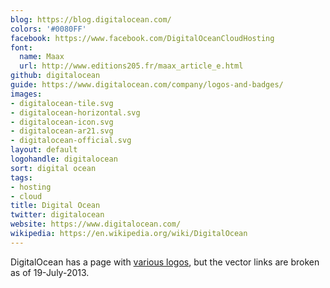 ```yaml
---
blog: https://blog.digitalocean.com/
colors: '#0080FF'
facebook: https://www.facebook.com/DigitalOceanCloudHosting
font:
  name: Maax
  url: http://www.editions205.fr/maax_article_e.html
github: digitalocean
guide: https://www.digitalocean.com/company/logos-and-badges/
images:
- digitalocean-tile.svg
- digitalocean-horizontal.svg
- digitalocean-icon.svg
- digitalocean-ar21.svg
- digitalocean-official.svg
layout: default
logohandle: digitalocean
sort: digital ocean
tags:
- hosting
- cloud
title: Digital Ocean
twitter: digitalocean
website: https://www.digitalocean.com/
wikipedia: https://en.wikipedia.org/wiki/DigitalOcean
---
```


DigitalOcean has a page with [various logos](https://www.digitalocean.com/badges-and-logos), but the vector links are broken as of 19-July-2013.
